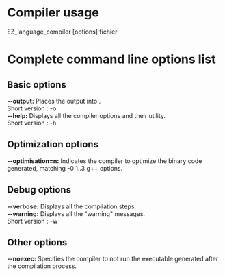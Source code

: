 # Compiler usage
EZ_language_compiler [options] fichier


# Complete command line options list
## Basic options
**--output:**  Places the output into <file>.  
Short version :  -o  
**--help:** Displays all the compiler options and their utility.   
Short version :  -h  
## Optimization options
**--optimisation=n:** Indicates the compiler to optimize the binary code generated, matching -0 1..3 g++ options.   
## Debug options
**--verbose:** Displays all the compilation steps.  
**--warning:** Displays all the "warning" messages.  
Short version : -w  
## Other options
**--noexec:** Specifies the compiler to not run the executable generated after the compilation process.
